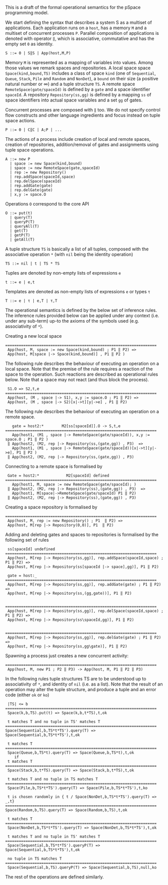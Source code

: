 This is a draft of the formal operational semantics for the pSpace programming model.

We start defining the syntax that describes a system S as a multiset of applications. Each application runs on a `host`, has a memory `M` and a multiset of concurrent processes `P`. Parallel composition of applications is denoted with operator `‖`, which is associative, commutative and has the empty set `0` as identity.  

```
S ::= 0 | S‖S | App(host,M,P)
```

Memory `M` is represented as a mapping of variables into values. Among those values we remark spaces and repositories. A local space space `Space(kind,bound,TS)` includes a class of space `kind` (one of `Sequential`, `Queue`, `Stack`, `Pile` and `Random` and `NonDet`), a `bound` on their size (a positive natural number or ∞) and a tuple structure `TS`. A remote space `RemoteSpace(gate/spaceId)` is defined by a `gate` and a space identifier `spaceId`. A repository `Repository(ss,gg)` is defined by a mapping `ss` of space identifiers into actual space variables and a set `gg` of gates.

Concurrent processes are composed with `‖` too. We do not specify control flow constructs and other language ingredients and focus instead on tuple space actions. 

```
P ::= 0 | C‖C | A;P | ...
```

The actions of a process include creation of local and remote spaces, creation of repositories, addition/removal of gates and assignments using tuple space operations.

```
A ::= new P
  | space := new Space(kind,bound)
  | space := new RemoteSpace(gate,spaceId)
  | rep := new Repository()
  | rep.addSpace(spaceId,space)
  | rep.delSpace(spaceId)
  | rep.addGate(gate)
  | rep.delGate(gate)
  | x,y := space.O
```

Operations `O` correspond to the core API

```
O ::= put(t) 
  | query(T) 
  | queryP(T)
  | queryAll(T)
  | get(T)
  | getP(T)
  | getAll(T)
```

A tuple structure `TS` is basically a list of all tuples, composed with the associative operation `*` (with `nil` being the identity operation)

```
TS ::= nil | t | TS * TS 
```

Tuples are denoted by non-empty lists of expressions `e`

```
t ::= e | e,t 
```

Templates are denoted as non-empty lists of expressions `e` or types `τ`

```
T ::= e | τ | e,T | τ,T
```

The operational semantics is defined by the below set of inference rules. The inference rules provided below can be applied under any context (i.e. under any sub-term) up-to the axioms of the symbols used (e.g. associativity of `*`). 

Creating a new local space

```
===================================================================
 App(host, M, space := new Space(kind,bound) ; P1 ‖ P2) =>
 App(host, M[space |-> Space(kind,bound)] , P1 ‖ P2 )
```

The following rule describes the behaviour of executing an operation on a local space. Note that the premise of the rule requires a reaction of the space to the operation. Such reactions are described as operational rules below. Note that a space may not react (and thus block the process).  

```
 S1.O => S2,t,e
===================================================================
 App(host, (M , space |-> S1), x,y := space.O ; P1 ‖ P2) =>
 App(host, (M , space |-> S2)[x|->t][y|->e] , P1 ‖ P2)
```

The following rule describes the behaviour of executing an operation on a remote space.

```
   gate = host2:*        M2[ss[spaceId]].O -> S,t,e
===================================================================
   App(host1, (M1 , space |-> RemoteSpace(gate/spaceId)), x,y := space.O ; P1 ‖ P2 )
 ‖ App(host2, (M2, rep |-> Repository(ss,(gate,gg)) , P3)  =>
   App(host1, (M1 , space |-> RemoteSpace(gate/spaceId))[x|->t][y|->e], P1 ‖ P2 )
 ‖ App(host2, (M2, rep |-> Repository(ss,(gate,gg)) , P3) 
```

Connecting to a remote space is formalised by  

```
 Gate = host2:*            M2[spaceId] defined
===================================================================
   App(host1, M, space := new RemoteSpace(gate/spaceId); )
 ‖ App(host2, (M2, rep |-> Repository(ss),(gate,gg)) , P3)  =>
   App(host1, M[space|->RemoteSpace(gate/spaceId) P1 ‖ P2)
 ‖ App(host2, (M2, rep |-> Repository(ss),(gate,gg)) , P3) 
```

Creating a space repository is formalised by 

```
===================================================================
 App(host, M, rep := new Repository() ; P1  ‖ P2) =>
 App(host, M[rep |-> Repository(0,0)], P1  ‖ P2)
```

Adding and deleting gates and spaces to repositories is formalised by the following set of rules

```
 ss[spaceId] undefined
===================================================================
 App(host, M[rep |-> Repository(ss,gg)], rep.addSpace(spaceId,space) ; P1 ‖ P2) =>
 App(host, M[rep |-> Repository(ss[spaceId |-> space],gg)], P1 ‖ P2)

 gate = host:_
===================================================================
 App(host, M[rep |-> Repository(ss,gg)], rep.addGate(gate) ; P1 ‖ P2) =>
 App(host, M[rep |-> Repository(ss,(gg,gate))], P1 ‖ P2)


===================================================================
 App(host, M[rep |-> Repository(ss,gg)], rep.delSpace(spaceId,space) ; P1 ‖ P2) =>
 App(host, M[rep |-> Repository(ss\spaceId,gg)], P1 ‖ P2)


===================================================================
 App(host, M[rep |-> Repository(ss,gg)], rep.delGate(gate) ; P1 ‖ P2) =>
 App(host, M[rep |-> Repository(ss,gg\gate)], P1 ‖ P2)
```

Spawning a process just creates a new concurrent activity:

```
===================================================================
 App(host, M, new P1 ; P2 ‖ P3) -> App(host, M, P1 ‖ P2 ‖ P3)
```

In the following rules tuple structures TS are to be understood up to associativity of `*`, and identity of `nil` (i.e. as a list). Note that the result of an operation may alter the tuple structure, and produce a tuple and an error code (either `ok` or `ko`)

```
 |TS| <= b
===================================================================
 Space(k,b,TS).put(t) => Space(k,b,t*TS),t,ok

 t matches T and no tuple in TS' matches T
===================================================================
Space(Sequential,b,TS*t*TS').query(T) => Space(Sequential,b,TS*t*TS'),t,ok

 t matches T 
===================================================================
 Space(Queue,b,TS*t).query(T) => Space(Queue,b,TS*t),t,ok
	if 
 t matches T 
===================================================================
 Space(Stack,b,t*TS).query(T) => Space(Stack,b,t*TS),t,ok

 t matches T and no tuple in TS matches T
===================================================================
 Space(Pile,b,TS*t*TS').query(T) => Space(Pile,b,TS*t*TS'),t,ko

 t is chosen randomly in { t / Space(NonDet,b,TS*t*TS').query(T) => _,t}
===================================================================
Space(Random,b,TS).query(T) => Space(Random,b,TS),t,ok
	
 t matches T
===================================================================
 Space(NonDet,b,TS*t*TS').query(T) => Space(NonDet,b,TS*t*TS'),t,ok
	
 t matches T and no tuple in TS' matches T
===================================================================
 Space(Sequential,b,TS*t*TS').queryP(T) => Space(Sequential,b,TS*t*TS'),t,ok
	
 no tuple in TS matches T
===================================================================
 Space(Sequential,b,TS).queryP(T) => Space(Sequential,b,TS),null,ko
```

The rest of the operations are defined similarly.
